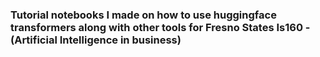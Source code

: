 ### Tutorial notebooks I made on how to use huggingface transformers along with other tools for Fresno States Is160 - (Artificial Intelligence in business)
